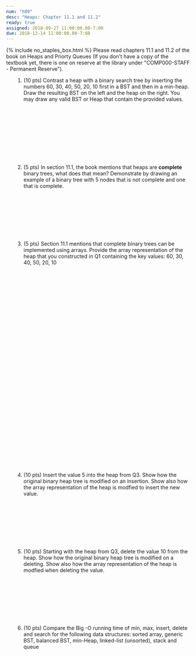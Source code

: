 ```yaml
---
num: "h09"
desc: "Heaps: Chapter 11.1 and 11.2"
ready: true
assigned: 2018-09-27 11:00:00.00-7:00
due: 2018-12-14 11:00:00.00-7:00
---
```

{% include no_staples_box.html %}
Please read chapters 11.1 and 11.2 of the book on Heaps and Priorty Queues
(If you don't have a copy of the textbook yet, there is one on reserve at the library under "COMP000-STAFF - Permanent Reserve").

<ol markdown="1">

1. (10 pts) Contrast a heap with a binary search tree by inserting the numbers 60, 30, 40, 50, 20, 10 first in a BST and then in a min-heap. Draw the resulting BST on the left and the heap on the right. You may draw any valid BST or Heap that contain the provided values.

<div style="margin-bottom:12em"></div>

2. (5 pts) In section 11.1, the book mentions that heaps are **complete** binary trees, what does that mean? Demonstrate by drawing an example of a binary tree with 5 nodes that is not complete and one that is complete.
<div style="margin-bottom:10em"></div>


<div class="pagebreak"></div>


3. (5 pts) Section 11.1 mentions that complete binary trees can be implemented using arrays. Provide the array representation of the heap that you constructed in Q1 containing the key values:  60, 30, 40, 50, 20, 10 
<div style="margin-bottom:40em"></div>


4. (10 pts) Insert the value 5 into the heap from Q3. Show how the original binary heap tree is modified on an insertion. Show also how the array representation of the heap is modfied to insert the new value.
<div style="margin-bottom:10em"></div>


5. (10 pts) Starting with the heap from Q3, delete the value 10 from the heap. Show how the original binary heap tree is modified on a deleting. Show also how the array representation of the heap is modfied when deleting the value.
<div style="margin-bottom:10em"></div>

6. (10 pts) Compare the Big -O running time of min, max, insert, delete and search for the following data structures: sorted array, generic BST, balanced BST, min-Heap, linked-list (unsorted), stack and queue
<div style="margin-bottom:10em"></div>




</ol>

